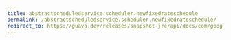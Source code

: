```yaml
---
title: abstractscheduledservice.scheduler.newfixedrateschedule
permalink: /abstractscheduledservice.scheduler.newfixedrateschedule/
redirect_to: https://guava.dev/releases/snapshot-jre/api/docs/com/google/common/util/concurrent/AbstractScheduledService.Scheduler.html#newFixedRateSchedule-java.time.Duration-java.time.Duration-
---
```

